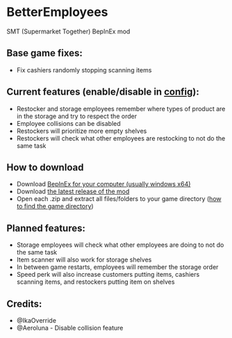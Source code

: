 # BetterEmployees
SMT (Supermarket Together) BepInEx mod

## Base game fixes:
- Fix cashiers randomly stopping scanning items

## Current features (enable/disable in [config](https://docs.bepinex.dev/articles/user_guide/configuration.html)):

- Restocker and storage employees remember where types of product are in the storage and try to respect the order
- Employee collisions can be disabled
- Restockers will prioritize more empty shelves
- Restockers will check what other employees are restocking to not do the same task

## How to  download
- Download [BepInEx for your computer (usually windows x64)](https://github.com/BepInEx/BepInEx/releases/)
- Download [the latest release of the mod](https://github.com/IkaOverride/BetterEmployees/releases)
- Open each .zip and extract all files/folders to your game directory ([how to find the game directory](https://www.youtube.com/watch?v=jL8eB21q01s))

## Planned features:
- Storage employees will check what other employees are doing to not do the same task
- Item scanner will also work for storage shelves
- In between game restarts, employees will remember the storage order
- Speed perk will also increase customers putting items, cashiers scanning items, and restockers putting item on shelves

## Credits:
- @IkaOverride
- @Aeroluna - Disable collision feature